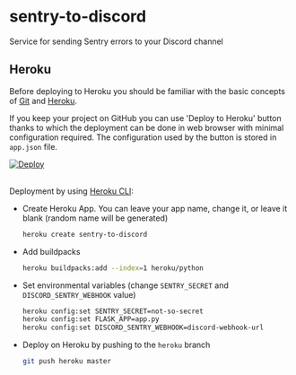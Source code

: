 # sentry-to-discord

Service for sending Sentry errors to your Discord channel

## Heroku

Before deploying to Heroku you should be familiar with the basic concepts of [Git](https://git-scm.com/) and [Heroku](https://heroku.com/).

If you keep your project on GitHub you can use 'Deploy to Heroku' button thanks to which the deployment can be done in web browser with minimal configuration required.
The configuration used by the button is stored in `app.json` file.

<a href="https://heroku.com/deploy" style="display: block"><img src="https://www.herokucdn.com/deploy/button.svg" title="Deploy" alt="Deploy"></a>
    <br>

Deployment by using [Heroku CLI](https://devcenter.heroku.com/articles/heroku-cli):

* Create Heroku App. You can leave your app name, change it, or leave it blank (random name will be generated)

    ```bash
    heroku create sentry-to-discord
    ```

* Add buildpacks

    ```bash
    heroku buildpacks:add --index=1 heroku/python
    ```
* Set environmental variables (change `SENTRY_SECRET` and `DISCORD_SENTRY_WEBHOOK` value)

    ```bash
    heroku config:set SENTRY_SECRET=not-so-secret
    heroku config:set FLASK_APP=app.py
    heroku config:set DISCORD_SENTRY_WEBHOOK=discord-webhook-url
    ```

* Deploy on Heroku by pushing to the `heroku` branch

    ```bash
    git push heroku master
    ```